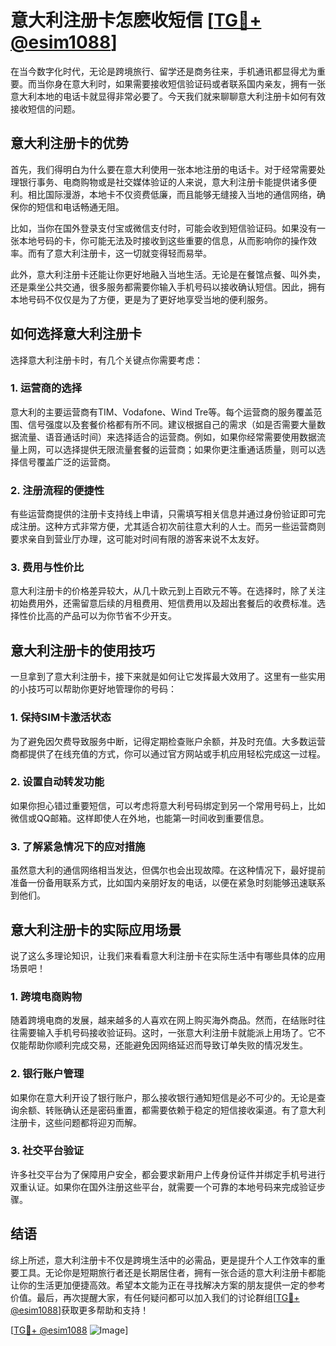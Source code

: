 # 意大利注册卡怎麽收短信 [[TG💪+ @esim1088](https://t.me/s/esim1088)]

在当今数字化时代，无论是跨境旅行、留学还是商务往来，手机通讯都显得尤为重要。而当你身在意大利时，如果需要接收短信验证码或者联系国内亲友，拥有一张意大利本地的电话卡就显得非常必要了。今天我们就来聊聊意大利注册卡如何有效接收短信的问题。

## 意大利注册卡的优势

首先，我们得明白为什么要在意大利使用一张本地注册的电话卡。对于经常需要处理银行事务、电商购物或是社交媒体验证的人来说，意大利注册卡能提供诸多便利。相比国际漫游，本地卡不仅资费低廉，而且能够无缝接入当地的通信网络，确保你的短信和电话畅通无阻。

比如，当你在国外登录支付宝或微信支付时，可能会收到短信验证码。如果没有一张本地号码的卡，你可能无法及时接收到这些重要的信息，从而影响你的操作效率。而有了意大利注册卡，这一切就变得轻而易举。

此外，意大利注册卡还能让你更好地融入当地生活。无论是在餐馆点餐、叫外卖，还是乘坐公共交通，很多服务都需要你输入手机号码以接收确认短信。因此，拥有本地号码不仅仅是为了方便，更是为了更好地享受当地的便利服务。

## 如何选择意大利注册卡

选择意大利注册卡时，有几个关键点你需要考虑：

### 1. **运营商的选择**
意大利的主要运营商有TIM、Vodafone、Wind Tre等。每个运营商的服务覆盖范围、信号强度以及套餐价格都有所不同。建议根据自己的需求（如是否需要大量数据流量、语音通话时间）来选择适合的运营商。例如，如果你经常需要使用数据流量上网，可以选择提供无限流量套餐的运营商；如果你更注重通话质量，则可以选择信号覆盖广泛的运营商。

### 2. **注册流程的便捷性**
有些运营商提供的注册卡支持线上申请，只需填写相关信息并通过身份验证即可完成注册。这种方式非常方便，尤其适合初次前往意大利的人士。而另一些运营商则要求亲自到营业厅办理，这可能对时间有限的游客来说不太友好。

### 3. **费用与性价比**
意大利注册卡的价格差异较大，从几十欧元到上百欧元不等。在选择时，除了关注初始费用外，还需留意后续的月租费用、短信费用以及超出套餐后的收费标准。选择性价比高的产品可以为你节省不少开支。

## 意大利注册卡的使用技巧

一旦拿到了意大利注册卡，接下来就是如何让它发挥最大效用了。这里有一些实用的小技巧可以帮助你更好地管理你的号码：

### 1. **保持SIM卡激活状态**
为了避免因欠费导致服务中断，记得定期检查账户余额，并及时充值。大多数运营商都提供了在线充值的方式，你可以通过官方网站或手机应用轻松完成这一过程。

### 2. **设置自动转发功能**
如果你担心错过重要短信，可以考虑将意大利号码绑定到另一个常用号码上，比如微信或QQ邮箱。这样即使人在外地，也能第一时间收到重要信息。

### 3. **了解紧急情况下的应对措施**
虽然意大利的通信网络相当发达，但偶尔也会出现故障。在这种情况下，最好提前准备一份备用联系方式，比如国内亲朋好友的电话，以便在紧急时刻能够迅速联系到他们。

## 意大利注册卡的实际应用场景

说了这么多理论知识，让我们来看看意大利注册卡在实际生活中有哪些具体的应用场景吧！

### 1. **跨境电商购物**
随着跨境电商的发展，越来越多的人喜欢在网上购买海外商品。然而，在结账时往往需要输入手机号码接收验证码。这时，一张意大利注册卡就能派上用场了。它不仅能帮助你顺利完成交易，还能避免因网络延迟而导致订单失败的情况发生。

### 2. **银行账户管理**
如果你在意大利开设了银行账户，那么接收银行通知短信是必不可少的。无论是查询余额、转账确认还是密码重置，都需要依赖于稳定的短信接收渠道。有了意大利注册卡，这些问题都将迎刃而解。

### 3. **社交平台验证**
许多社交平台为了保障用户安全，都会要求新用户上传身份证件并绑定手机号进行双重认证。如果你在国外注册这些平台，就需要一个可靠的本地号码来完成验证步骤。

## 结语

综上所述，意大利注册卡不仅是跨境生活中的必需品，更是提升个人工作效率的重要工具。无论你是短期旅行者还是长期居住者，拥有一张合适的意大利注册卡都能让你的生活更加便捷高效。希望本文能为正在寻找解决方案的朋友提供一定的参考价值。最后，再次提醒大家，有任何疑问都可以加入我们的讨论群组[[TG💪+ @esim1088](https://t.me/s/esim1088)]获取更多帮助和支持！

[[TG💪+ @esim1088](https://t.me/s/esim1088) ![Image](https://i.postimg.cc/4NQfJmqS/Snipaste-2025-05-13-00-14-12.png)]